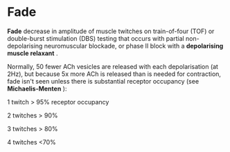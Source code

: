 # Fade

**Fade** decrease in amplitude of muscle twitches on train-of-four (TOF)
or double-burst stimulation (DBS) testing that occurs with partial
non-depolarising neuromuscular blockade, or phase II block with a
**depolarising muscle relaxant** .

Normally, 50 fewer ACh vesicles are released with each depolarisation
(at 2Hz), but because 5x more ACh is released than is needed for
contraction, fade isn't seen unless there is substantial receptor
occupancy (see **Michaelis-Menten** ):

1 twitch &gt; 95% receptor occupancy

2 twitches &gt; 90%

3 twitches &gt; 80%

4 twitches &lt;70%
